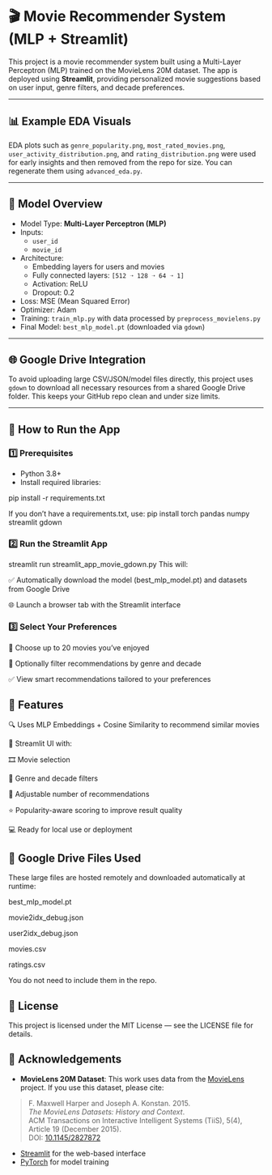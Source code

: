 # 🎬 Movie Recommender System (MLP + Streamlit)

This project is a movie recommender system built using a Multi-Layer Perceptron (MLP) trained on the MovieLens 20M dataset. The app is deployed using **Streamlit**, providing personalized movie suggestions based on user input, genre filters, and decade preferences.

---

## 📊 Example EDA Visuals

EDA plots such as `genre_popularity.png`, `most_rated_movies.png`, `user_activity_distribution.png`, and `rating_distribution.png` were used for early insights and then removed from the repo for size. You can regenerate them using `advanced_eda.py`.

---

## 🧠 Model Overview

- Model Type: **Multi-Layer Perceptron (MLP)**
- Inputs:
  - `user_id`
  - `movie_id`
- Architecture:
  - Embedding layers for users and movies
  - Fully connected layers: `[512 ➝ 128 ➝ 64 ➝ 1]`
  - Activation: ReLU
  - Dropout: 0.2
- Loss: MSE (Mean Squared Error)
- Optimizer: Adam
- Training: `train_mlp.py` with data processed by `preprocess_movielens.py`
- Final Model: `best_mlp_model.pt` (downloaded via `gdown`)

---

## 🌐 Google Drive Integration

To avoid uploading large CSV/JSON/model files directly, this project uses `gdown` to download all necessary resources from a shared Google Drive folder. This keeps your GitHub repo clean and under size limits.

---

## 🚀 How to Run the App

### 1️⃣ Prerequisites

- Python 3.8+
- Install required libraries:


pip install -r requirements.txt

If you don’t have a requirements.txt, use:
pip install torch pandas numpy streamlit gdown


### 2️⃣ Run the Streamlit App
streamlit run streamlit_app_movie_gdown.py
This will:

✅ Automatically download the model (best_mlp_model.pt) and datasets from Google Drive

🌐 Launch a browser tab with the Streamlit interface

### 3️⃣ Select Your Preferences
🎥 Choose up to 20 movies you’ve enjoyed

🎯 Optionally filter recommendations by genre and decade

✅ View smart recommendations tailored to your preferences

## 🎉 Features
🔍 Uses MLP Embeddings + Cosine Similarity to recommend similar movies

🧠 Streamlit UI with:

🎞️ Movie selection

🧩 Genre and decade filters

🔢 Adjustable number of recommendations

⭐ Popularity-aware scoring to improve result quality

💻 Ready for local use or deployment

## 📂 Google Drive Files Used
These large files are hosted remotely and downloaded automatically at runtime:

best_mlp_model.pt

movie2idx_debug.json

user2idx_debug.json

movies.csv

ratings.csv

You do not need to include them in the repo.

## 📜 License
This project is licensed under the MIT License — see the LICENSE file for details.

## 🤝 Acknowledgements

- **MovieLens 20M Dataset**: This work uses data from the [MovieLens](https://grouplens.org/datasets/movielens/) project. If you use this dataset, please cite:

> F. Maxwell Harper and Joseph A. Konstan. 2015.  
> *The MovieLens Datasets: History and Context*.  
> ACM Transactions on Interactive Intelligent Systems (TiiS), 5(4), Article 19 (December 2015).  
> DOI: [10.1145/2827872](https://doi.org/10.1145/2827872)

- [Streamlit](https://streamlit.io/) for the web-based interface  
- [PyTorch](https://pytorch.org/) for model training  
